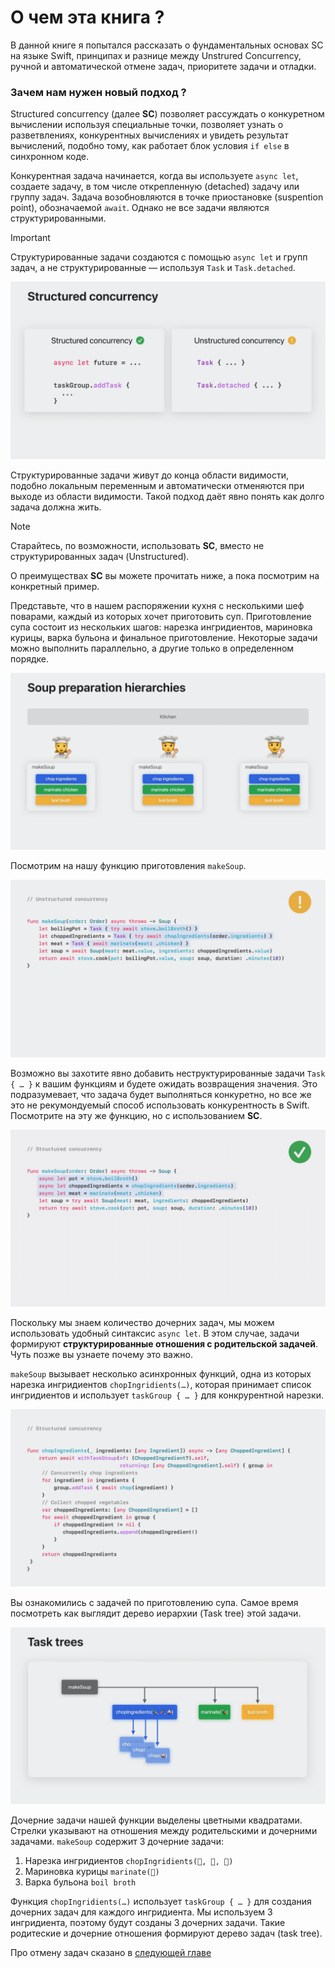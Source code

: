 # О чем эта книга ?

В данной книге я попытался рассказать о фундаментальных основах SC на языке Swift, принципах и разнице между Unstrured Concurrency, ручной и автоматической отмене задач, приоритете задачи и отладки.

### Зачем нам нужен новый подход ?

Structured concurrency (далее **SC**) позволяет рассуждать о конкуретном вычислении используя специальные точки, позволяет узнать о разветвлениях, конкурентных вычислениях и увидеть результат вычислений, подобно тому, как работает блок условия `if else` в синхронном коде.

Конкурентная задача начинается, когда вы используете `async let`, создаете задачу, в том числе открепленную (detached) задачу или группу задач.
Задача возобновляются в точке приостановке (suspention point), обозначаемой `await`.
Однако не все задачи являются структурированными.

> [!IMPORTANT]
> Структурированные задачи создаются с помощью `async let` и групп задач, а не структурированные — используя `Task` и `Task.detached`.

![Structured VS Unstructured][StructVSunsctruct]

Структурированные задачи живут до конца области видимости, подобно локальным переменным и автоматически отменяются при выходе из области видимости. Такой подход даёт явно понять как долго задача должна жить.

> [!NOTE]
> Старайтесь, по возможности, использовать **SC**, вместо не структурированных задач (Unstructured).

О преимуществах **SC** вы можете прочитать ниже, а пока посмотрим на конкретный пример.

Представьте, что в нашем распоряжении кухня с несколькими шеф поварами, каждый из которых хочет приготовить суп.
Приготовление супа состоит из нескольких шагов: нарезка ингридиентов, мариновка курицы, варка бульона и финальное приготовление.
Некоторые задачи можно выполнить параллельно, а другие только в определенном порядке.

![Soup][prepare_soup]

Посмотрим на нашу функцию приготовления `makeSoup`.

![Make Soup UC][task_inside_func]

Возможно вы захотите явно добавить неструктурированные задачи `Task { … }` к вашим функциям и будете ожидать возвращения значения.
Это подразумевает, что задача будет выполняться конкуретно, но все же это не рекумондуемый способ использовать конкурентность в Swift.
Посмотрите на эту же функцию, но с использованием **SC**.

![Make Soup SC][soup_with_sc]

Поскольку мы знаем количество дочерних задач, мы можем использовать удобный синтаксис `async let`.
В этом случае, задачи формируют __структурированные отношения с родительской задачей__. Чуть позже вы узнаете почему это важно.

`makeSoup` вызывает несколько асинхронных функций, одна из которых нарезка ингридиентов `chopIngridients(…)`, которая принимает список ингридиентов и использует `taskGroup { … }` для конкрурентной нарезки.

![Chop][chop_ingridients]

Вы ознакомились с задачей по приготовлению супа. Самое время посмотреть как выглядит дерево иерархии (Task tree) этой задачи.

![Task tree][task_tree]

Дочерние задачи нашей функции выделены цветными квадратами. Стрелки указывают на отношения между родительскими и дочерними задачами.
`makeSoup` содержит 3 дочерние задачи:

1. Нарезка ингридиентов `chopIngridients(🍍, 🥕, 🧅)`
2. Мариновка курицы `marinate(🍗)`
3. Варка бульона `boil broth`

Функция `chopIngridients(…)` использует `taskGroup { … }` для создания дочерних задач для каждого ингридиента. Мы используем 3 ингридиента, поэтому будут созданы 3 дочерних задачи. Такие родитеские и дочерние отношения формируют дерево задач (task tree).

<!-- В качестве еще одного примера, рассмотрим загрузку картинок. -->

Про отмену задач сказано в [следующей главе](./task_cancellation.md)

[StructVSunsctruct]: ../resources/sc_vs_uc.png
[prepare_soup]: ../resources/prepare_soup.png
[task_inside_func]: ../resources/task_inside_func.png
[soup_with_sc]: ../resources/soup_with_sc.png
[chop_ingridients]: ../resources/chopIngridients.png
[task_tree]: ../resources/task_tree.png
